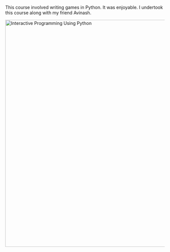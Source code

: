 <html><body><p>This course involved writing games in Python. It was enjoyable. I undertook this course along with my friend Avinash.



<a href="https://www.dropbox.com/s/322qwsfg01jytbq/Coursera%20interactivepython%202013.pdf"><img class="aligncenter size-full wp-image-1394" alt="Interactive Programming Using Python" src="http://xtoinf.files.wordpress.com/2013/12/screenshot-2013-12-26-22-01-03.png" width="612" height="715"></a></p></body></html>